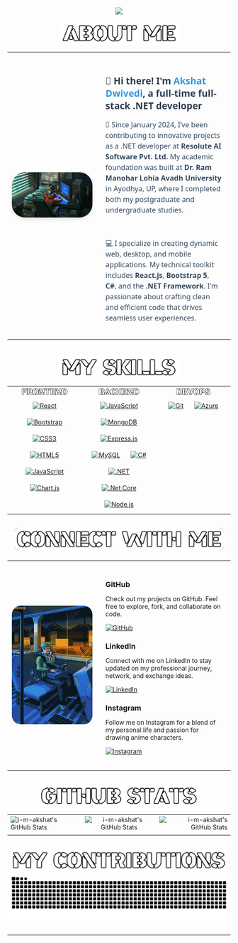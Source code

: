 <div align="center">
  <img src='i-m-akshat.gif' align="center"/>

</div>  <br/>
<div align="center">
 <img src="aboutme.png" alt="About Me" style="height: 50px; background-color:black;"/><br/>
</div>  

<div align="center" style="margin-bottom: 20px; font-family: 'Segoe UI', Tahoma, Geneva, Verdana, sans-serif;">

<table style="border: none; width: 100%; max-width: 900px;">
  <tr>
    <td style="width: 40%; padding: 10px;">
      <img src="DevIntro.gif" style="border-radius: 30px; max-width: 100%; box-shadow: 0px 4px 8px rgba(0, 0, 0, 0.1);" alt="Dev Intro"/>
    </td>
    <td style="width: 60%; padding: 20px;">
      <h2 style="color: #2c3e50; font-family: 'Segoe UI', Tahoma, Geneva, Verdana, sans-serif;">👋 Hi there! I'm <span style="color: #3498db;">Akshat Dwivedi</span>, a full-time full-stack .NET developer</h2>
      <p style="text-align: left; color: #34495e; font-size: 16px; line-height: 1.5;">
        🚀 Since January 2024, I’ve been contributing to innovative projects as a .NET developer at <strong>Resolute AI Software Pvt. Ltd.</strong> My academic foundation was built at <strong>Dr. Ram Manohar Lohia Avadh University</strong> in Ayodhya, UP, where I completed both my postgraduate and undergraduate studies.
      </p><br/>
      <p style="text-align: left; color: #34495e; font-size: 16px; line-height: 1.5;">
        💻 I specialize in creating dynamic web, desktop, and mobile applications. My technical toolkit includes <strong>React.js</strong>, <strong>Bootstrap 5</strong>, <strong>C#</strong>, and the <strong>.NET Framework</strong>. I'm passionate about crafting clean and efficient code that drives seamless user experiences.
      </p>
    </td>
  </tr>
</table>

</div>

<br/>  

<div align="center">
 <img src="Skills.png" alt="Skills" style="height: 50px; background-color:black;"/><br/>
</div>  
<table>
  <tr>
    <td valign="top" width="33%">
     <div align="center">
 <img src="Frontend.png" alt="Skills" style="height: 20px; background-color:black;"/><br/>
</div> 
     <div align="center">  
<a href="https://reactjs.org/" target="_blank"><img style="margin: 10px" src="https://profilinator.rishav.dev/skills-assets/react-original-wordmark.svg" alt="React" height="50" /></a>  
<a href="https://getbootstrap.com/docs/3.4/javascript/" target="_blank"><img style="margin: 10px" src="https://profilinator.rishav.dev/skills-assets/bootstrap-plain.svg" alt="Bootstrap" height="50" /></a>  
<a href="https://www.w3schools.com/css/" target="_blank"><img style="margin: 10px" src="https://profilinator.rishav.dev/skills-assets/css3-original-wordmark.svg" alt="CSS3" height="50" /></a>  
<a href="https://en.wikipedia.org/wiki/HTML5" target="_blank"><img style="margin: 10px" src="https://profilinator.rishav.dev/skills-assets/html5-original-wordmark.svg" alt="HTML5" height="50" /></a>  
<a href="https://www.javascript.com/" target="_blank"><img style="margin: 10px" src="https://profilinator.rishav.dev/skills-assets/javascript-original.svg" alt="JavaScript" height="50" /></a>  
<a href="https://www.chartjs.org/" target="_blank"><img style="margin: 10px" src="https://profilinator.rishav.dev/skills-assets/logo-title.svg" alt="Chart.js" height="50" /></a>  
</div>
    </td>
    <td align="top" width="33%">
       <div align="center">
 <img src="backend.png" alt="Skills" style="height: 20px; background-color:black;"/><br/>
</div> 
    <div align="center">  
<a href="https://www.javascript.com/" target="_blank"><img style="margin: 10px" src="https://profilinator.rishav.dev/skills-assets/javascript-original.svg" alt="JavaScript" height="50" /></a>  
<a href="https://www.mongodb.com/" target="_blank"><img style="margin: 10px" src="https://profilinator.rishav.dev/skills-assets/mongodb-original-wordmark.svg" alt="MongoDB" height="50" /></a>  
<a href="https://expressjs.com/" target="_blank"><img style="margin: 10px" src="https://profilinator.rishav.dev/skills-assets/express-original-wordmark.svg" alt="Express.js" height="50" /></a>  
<a href="https://www.mysql.com/" target="_blank"><img style="margin: 10px" src="https://profilinator.rishav.dev/skills-assets/mysql-original-wordmark.svg" alt="MySQL" height="50" /></a>  
<a href="https://docs.microsoft.com/en-us/dotnet/csharp/" target="_blank"><img style="margin: 10px" src="https://profilinator.rishav.dev/skills-assets/csharp-original.svg" alt="C#" height="50" /></a>  
<a href="https://dotnet.microsoft.com/download/dotnet-framework" target="_blank"><img style="margin: 10px" src="https://profilinator.rishav.dev/skills-assets/dot-net-original-wordmark.svg" alt=".NET" height="50" /></a>  
<a href="https://dotnet.microsoft.com/download" target="_blank"><img style="margin: 10px" src="https://profilinator.rishav.dev/skills-assets/dotnetcore.png" alt=".Net Core" height="50" /></a>  
<a href="https://nodejs.org/" target="_blank"><img style="margin: 10px" src="https://profilinator.rishav.dev/skills-assets/nodejs-original-wordmark.svg" alt="Node.js" height="50" /></a>  
</div>
    </td>
    <td valign="top" width="33%">
     <div align="center">
 <img src="devops.png" alt="Skills" style="height: 20px; background-color:black;"/><br/>
</div> 
     <div align="center">  
<a href="https://github.com/" target="_blank"><img style="margin: 10px" src="https://profilinator.rishav.dev/skills-assets/git-scm-icon.svg" alt="Git" height="50" /></a>  
<a href="https://azure.microsoft.com/en-in/" target="_blank"><img style="margin: 10px" src="https://profilinator.rishav.dev/skills-assets/microsoft_azure-icon.svg" alt="Azure" height="50" /></a>  
</div>
    </td>
  </tr>
</table>




<br/>  

<div align="center" style="margin-bottom: 20px;">
    <img src="connect.png" alt="Connect with Me" style="height: 50px; background-color: black; border-radius: 10px;" />
</div>

<table style="width: 100%; border: none;">
  <tr>
    <td style="width: 40%; padding: 10px;">
      <img src="connect with me.gif" style="border-radius: 20px; width: 100%;" alt="Connect with Me" />
    </td>
    <td style="width: 60%; padding: 20px;">
      <div style="margin-bottom: 15px;">
        <h3 style="margin-bottom: 5px;">GitHub</h3>
        <p>Check out my projects on GitHub. Feel free to explore, fork, and collaborate on code.</p>
        <a href="https://github.com/i-m-akshat" target="_blank">
          <img src="https://img.shields.io/badge/github-%2324292e.svg?&style=for-the-badge&logo=github&logoColor=white" alt="GitHub" />
        </a>
      </div>
      <div style="margin-bottom: 15px;">
        <h3 style="margin-bottom: 5px;">LinkedIn</h3>
        <p>Connect with me on LinkedIn to stay updated on my professional journey, network, and exchange ideas.</p>
        <a href="https://linkedin.com/in/imakshatdwivedi/" target="_blank">
          <img src="https://img.shields.io/badge/linkedin-%231E77B5.svg?&style=for-the-badge&logo=linkedin&logoColor=white" alt="LinkedIn" />
        </a>
      </div>
      <div style="margin-bottom: 15px;">
        <h3 style="margin-bottom: 5px;">Instagram</h3>
        <p>Follow me on Instagram for a blend of my personal life and passion for drawing anime characters.</p>
        <a href="https://instagram.com/i__m__akshat/" target="_blank">
          <img src="https://img.shields.io/badge/instagram-%23000000.svg?&style=for-the-badge&logo=instagram&logoColor=white" alt="Instagram" />
        </a>  
      </div>
    </td>
  </tr>
</table>


<br/>
<div align="center">
 <img src="githubstats.png" alt="Skills" style="height: 50px; background-color:black;"/><br/>
</div>  
<table style="border-style: none;">
  <tr>
    <td align="left">
     <img src="https://github-readme-stats.vercel.app/api?username=i-m-akshat&theme=default&show_icons=true&hide_border=true&count_private=true" alt="i-m-akshat's GitHub Stats" />
    </td>
    <td align="center">
   <img src="https://github-readme-stats.vercel.app/api/top-langs/?username=i-m-akshat&theme=default&show_icons=true&hide_border=true&layout=compact" alt="i-m-akshat's GitHub Stats" />
    </td>
      <td align="right">
  <img src="https://github-readme-streak-stats.herokuapp.com/?user=i-m-akshat&theme=default&hide_border=true" alt="i-m-akshat's GitHub Stats" />
    </td>
  </tr>
  <tr>
    <td align="center">
    </td>
  </tr>
</table>
<br/>  

<div align="center">
 <img src="contributions.png" alt="Skills" style="height: 50px; background-color:black;"/><br/>
</div>  
<img src="github-user-contribution.svg" align="center" />
<br/>  


<br />

----
